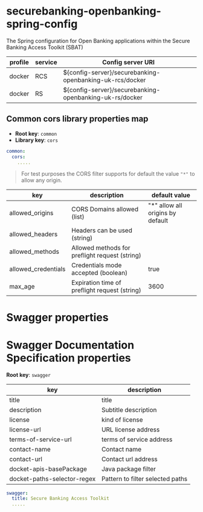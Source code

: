 # securebanking-openbanking-spring-config
The Spring configuration for Open Banking applications within the Secure Banking Access Toolkit (SBAT)

| profile | service | Config server URI                                        |
|---------|---------|----------------------------------------------------------|
| docker  | RCS     | ${config-server}/securebanking-openbanking-uk-rcs/docker |
| docker  | RS      | ${config-server}/securebanking-openbanking-uk-rs/docker  |

## Common cors library properties map
- **Root key**: `common`
- **Library key**: `cors`

```yaml
common:
  cors:
    .....
```
> For test purposes the CORS filter supports for default the value `"*"` to allow any origin.

| key                 | description                                    | default value                    |
|---------------------|------------------------------------------------|----------------------------------|
| allowed_origins     | CORS Domains allowed (list)                    | "*" allow all origins by default |
| allowed_headers     | Headers can be used (string)                   |                                  |
| allowed_methods     | Allowed methods for preflight request (string) |                                  |
| allowed_credentials | Credentials mode accepted (boolean)            | true                             |
| max_age             | Expiration time of preflight request (string)  | 3600                             |

# Swagger properties

# Swagger Documentation Specification properties
**Root key**: `swagger`

| key                         | description                      |
|-----------------------------|----------------------------------|
| title                       | title                            |
| description                 | Subtitle description             |
| license                     | kind of license                  |
| license-url                 | URL license address              |
| terms-of-service-url        | terms of service address         |
| contact-name                | Contact name                     |
| contact-url                 | Contact url address              |
| docket-apis-basePackage     | Java package filter              |
| docket-paths-selector-regex | Pattern to filter selected paths |

```yaml
swagger:
  title: Secure Banking Access Toolkit
  .....
```
